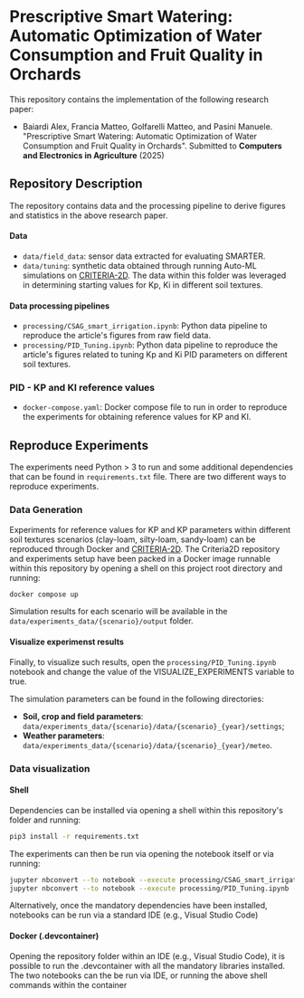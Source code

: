 # Prescriptive Smart Watering: Automatic Optimization of Water Consumption and Fruit Quality in Orchards

This repository contains the implementation of the following research paper:

- Baiardi Alex, Francia Matteo, Golfarelli Matteo, and Pasini Manuele. "Prescriptive Smart Watering: Automatic Optimization of Water Consumption and Fruit Quality in Orchards". Submitted to **Computers and Electronics in Agriculture** (2025) 

## Repository Description

The repository contains data and the processing pipeline to derive figures and statistics in the above research paper.

#### Data

- `data/field_data`: sensor data extracted for evaluating SMARTER.
- `data/tuning`: synthetic data obtained through running Auto-ML simulations on [CRITERIA-2D](https://github.com/ManuelePasini/synthetic-soil-simulator/tree/pid_tuning). The data within this folder was leveraged in determining starting values for Kp, Ki in different soil textures.

#### Data processing pipelines

- `processing/CSAG_smart_irrigation.ipynb`: Python data pipeline to reproduce the article's figures from raw field data.
- `processing/PID_Tuning.ipynb`: Python data pipeline to reproduce the article's figures related to tuning Kp and Ki PID parameters on different soil textures.

### PID - KP and KI reference values

- `docker-compose.yaml`: Docker compose file to run in order to reproduce the experiments for obtaining reference values for KP and KI.

## Reproduce Experiments

The experiments need Python > 3 to run and some additional dependencies that can be found in `requirements.txt` file. There are two different ways to reproduce experiments.

### Data Generation

Experiments for reference values for KP and KP parameters within different soil textures scenarios (clay-loam, silty-loam, sandy-loam) can be reproduced through Docker and [CRITERIA-2D](https://github.com/ManuelePasini/synthetic-soil-simulator/tree/pid_tuning).
The Criteria2D repository and experiments setup have been packed in a Docker image runnable within this repository by opening a shell on this project root directory and running:

```sh
docker compose up
```

Simulation results for each scenario will be available in the `data/experiments_data/{scenario}/output` folder.

#### Visualize experimenst results 
Finally, to visualize such results, open the `processing/PID_Tuning.ipynb` notebook and change the value of the VISUALIZE_EXPERIMENTS variable to true.

The simulation parameters can be found in the following directories:

- <b>Soil, crop and field parameters</b>: `data/experiments_data/{scenario}/data/{scenario}_{year}/settings`;
- <b>Weather parameters</b>: `data/experiments_data/{scenario}/data/{scenario}_{year}/meteo`.


### Data visualization

#### Shell

Dependencies can be installed via opening a shell within this repository's folder and running:

```sh
pip3 install -r requirements.txt
```

The experiments can then be run via opening the notebook itself or via running:

```sh
jupyter nbconvert --to notebook --execute processing/CSAG_smart_irrigation.ipynb --output results/CSAG_smart_irrigation_results.ipynb
jupyter nbconvert --to notebook --execute processing/PID_Tuning.ipynb --output results/PID_Tuning.ipynb
```

Alternatively, once the mandatory dependencies have been installed, notebooks can be run via a standard IDE (e.g., Visual Studio Code)

#### Docker (.devcontainer)

Opening the repository folder within an IDE (e.g., Visual Studio Code), it is possible to run the .devcontainer with all the mandatory libraries installed.
The two notebooks can the be run via IDE, or running the above shell commands within the container
